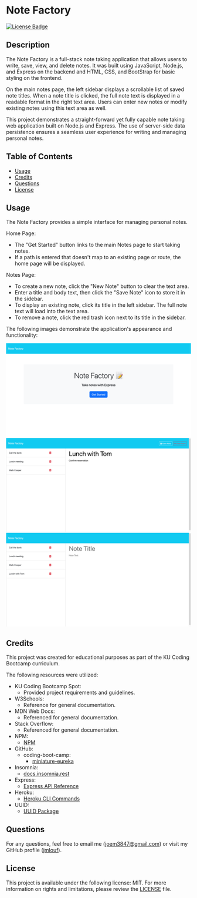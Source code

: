 # Note Factory
[![License Badge](https://img.shields.io/badge/license-MIT-green)](./LICENSE)

## Description
    
The Note Factory is a full-stack note taking application that allows users to write, save, view, and delete notes. It was built using JavaScript, Node.js, and Express on the backend and HTML, CSS, and BootStrap for basic styling on the frontend.

On the main notes page, the left sidebar displays a scrollable list of saved note titles. When a note title is clicked, the full note text is displayed in a readable format in the right text area. Users can enter new notes or modify existing notes using this text area as well.

This project demonstrates a straight-forward yet fully capable note taking web application built on Node.js and Express. The use of server-side data persistence ensures a seamless user experience for writing and managing personal notes.
    
## Table of Contents

- [Usage](#usage)
- [Credits](#credits)
- [Questions](#questions)
- [License](#license)

## Usage

The Note Factory provides a simple interface for managing personal notes.

Home Page:

- The "Get Started" button links to the main Notes page to start taking notes.
- If a path is entered that doesn't map to an existing page or route, the home page will be displayed.

Notes Page:

- To create a new note, click the "New Note" button to clear the text area.
- Enter a title and body text, then click the "Save Note" icon to store it in the sidebar.
- To display an existing note, click its title in the left sidebar. The full note text will load into the text area.
- To remove a note, click the red trash icon next to its title in the sidebar.

The following images demonstrate the application's appearance and functionality:

![Mockup 1](./public/assets/images/mockup-1.png)
![Mockup 2](./public/assets/images/mockup-2.png)
![Mockup 3](./public/assets/images/mockup-3.png)

## Credits

This project was created for educational purposes as part of the KU Coding Bootcamp curriculum.

The following resources were utilized:

- KU Coding Bootcamp Spot:
    - Provided project requirements and guidelines.
- W3Schools:
    - Reference for general documentation.
- MDN Web Docs:
    - Referenced for general documentation.
- Stack Overflow:
    - Referenced for general documentation.
- NPM:
    - [NPM](https://npmjs.com)
- GitHub:
    - coding-boot-camp:
        - [miniature-eureka](https://github.com/coding-boot-camp/miniature-eureka)
- Insomnia:
    - [docs.insomnia.rest](https://docs.insomnia.rest)
- Express:
    - [Express API Reference](https://expressjs.com/en/5x/api.html)
- Heroku:
    - [Heroku CLI Commands](https://devcenter.heroku.com/articles/heroku-cli-commands)
- UUID:
    - [UUID Package](https://www.npmjs.com/package/uuid)

## Questions

For any questions, feel free to email me ([joem3847@gmail.com](mailto:joem3847@gmail.com)) or visit my GitHub profile ([jmlouf](https://github.com/jmlouf/)).

## License

This project is available under the following license: MIT. For more information on rights and limitations, please review the [LICENSE](./LICENSE) file.